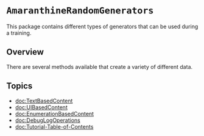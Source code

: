 # ``AmaranthineRandomGenerators``

This package contains different types of generators that can be used during a training.

## Overview

There are several methods available that create a variety of different data.

## Topics

- <doc:TextBasedContent>
- <doc:UIBasedContent>
- <doc:EnumerationBasedContent>
- <doc:DebugLogOperations>
- <doc:Tutorial-Table-of-Contents>
